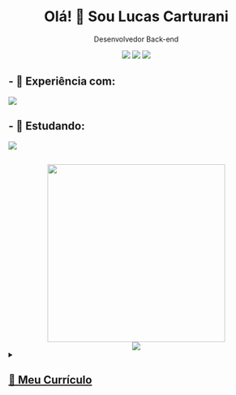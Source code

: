 <h1 align='center' >Olá! 👋 Sou Lucas Carturani</h1>
<p align='center'>Desenvolvedor Back-end</p>

<p align='center'>
  <a href="https://www.linkedin.com/in/lucas-carturani/" target="_blank"><img src="https://img.shields.io/badge/-LinkedIn-%230077B5?style=for-the-badge&logo=linkedin&logoColor=white" target="_blank"></a>
  <a href="https://instagram.com/lucascarturani" target="_blank"><img src="https://img.shields.io/badge/-Instagram-%23E4405F?style=for-the-badge&logo=instagram&logoColor=white" target="_blank"></a>
  <a href = "mailto:lucascarturani@gmail.com"><img src="https://img.shields.io/badge/Gmail-D14836?style=for-the-badge&logo=gmail&logoColor=white" target="_blank"></a>
</a>
</p>

<h2>
- 🔭 Experiência com:
</h2>
<div>
  <img src = "https://skillicons.dev/icons?i=cs,dotnet,postgresql,azure,visualstudio&perline=10")>
</div>

<h2>
- 🌱 Estudando:
</h2>
<div>
<!--img align="center" alt="C#" height="40" width="50" src="https://raw.githubusercontent.com/devicons/devicon/master/icons/csharp/csharp-original.svg"-->
  <img src = "https://skillicons.dev/icons?i=cs,dotnet,visualstudio,angular,php&perline=5")>
</div>
  
##

<div align = 'center'>
<a href="https://github.com/lukaoxp">
<!-- <img height="180em" src="https://github-readme-stats.vercel.app/api/top-langs/?username=lukaoxp&layout=compact&langs_count=7&theme=dracula"/> -->
<img src="https://github-readme-stats.vercel.app/api/top-langs/?username=lukaoxp&hide=TeX&layout=compact" width="350">
<br>
<img src="https://github-readme-stats.vercel.app/api?username=lukaoxp&show_icons=true&theme=dracula&include_all_commits=true&count_private=true">
</div>

  <details>

  <summary>
    <h2>📃 Meu Currículo</h2>
  </summary>
    
## Experiência profissional
  🧑‍💻  Desenvolvedor back-end\
  📆  2021 - 2022\
  📍 HAVAN S.A.🗽
    
    
  🧑‍💻  Analista de suporte\
  📆  2019 - 2021\
  📍 ADSOMOS Softwares
    
  
## Educação
  📖Bacharelado em Design de Jogos e Entretenimento Digital\
  📆2012 - 2015\
  📍Univali - Campus Balneario Camboriú

  📖Técnico em Informática\
  📆2011 - 2013\
  📍SENAIsc - Unidade Brusque
    
</details>  

  
  
<!--
#### Contatos:
<a href="https://instagram.com/lucascarturani" target="_blank"><img src="https://img.shields.io/badge/-Instagram-%23E4405F?style=for-the-badge&logo=instagram&logoColor=white" target="_blank"></a>
<a href = "mailto:lucascarturani@gmail.com"><img src="https://img.shields.io/badge/Gmail-D14836?style=for-the-badge&logo=gmail&logoColor=white" target="_blank"></a>
<a href="https://www.linkedin.com/in/lucas-carturani/" target="_blank"><img src="https://img.shields.io/badge/-LinkedIn-%230077B5?style=for-the-badge&logo=linkedin&logoColor=white" target="_blank"></a>
-->
  
  
  
<!--
**Lukaoxp/Lukaoxp** is a ✨ _special_ ✨ repository because its `README.md` (this file) appears on your GitHub profile.

Here are some ideas to get you started:

- 🔭 I’m currently working on ...
- 🌱 I’m currently learning ...
- 👯 I’m looking to collaborate on ...
- 🤔 I’m looking for help with ...
- 💬 Ask me about ...
- 📫 How to reach me: ...
- 😄 Pronouns: ...
- ⚡ Fun fact: ...
-->

